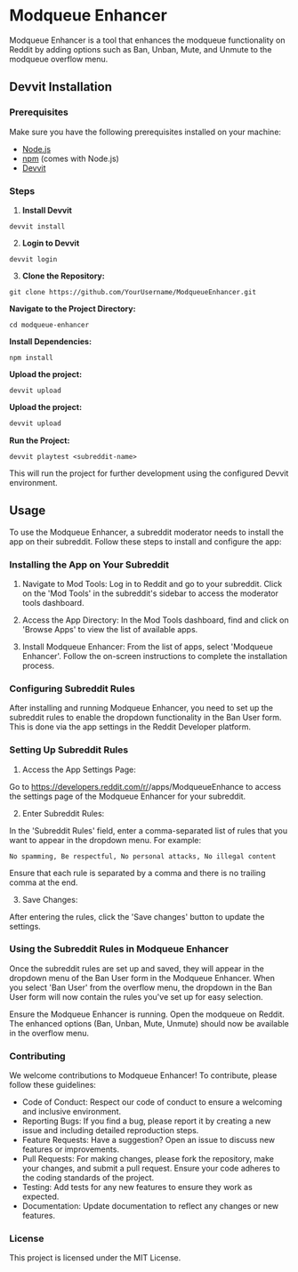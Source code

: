 # Modqueue Enhancer

Modqueue Enhancer is a tool that enhances the modqueue functionality on Reddit by adding options such as Ban, Unban, Mute, and Unmute to the modqueue overflow menu.

## Devvit Installation

### Prerequisites

Make sure you have the following prerequisites installed on your machine:

- [Node.js](https://nodejs.org/)
- [npm](https://www.npmjs.com/) (comes with Node.js)
- [Devvit](https://github.com/reddit/devvit)

### Steps

1. **Install Devvit**

`devvit install`

2. **Login to Devvit**

`devvit login`

3. **Clone the Repository:**

`git clone https://github.com/YourUsername/ModqueueEnhancer.git`

**Navigate to the Project Directory:**

`cd modqueue-enhancer`

**Install Dependencies:**

`npm install`

**Upload the project:**

`devvit upload`

**Upload the project:**

```bash
devvit upload
```

**Run the Project:**

`devvit playtest <subreddit-name>`

This will run the project for further development using the configured Devvit environment.

## Usage

To use the Modqueue Enhancer, a subreddit moderator needs to install the app on their subreddit. Follow these steps to install and configure the app:

### Installing the App on Your Subreddit

1. Navigate to Mod Tools:
Log in to Reddit and go to your subreddit. Click on the 'Mod Tools' in the subreddit's sidebar to access the moderator tools dashboard.

2. Access the App Directory:
In the Mod Tools dashboard, find and click on 'Browse Apps' to view the list of available apps.

3. Install Modqueue Enhancer:
From the list of apps, select 'Modqueue Enhancer'. Follow the on-screen instructions to complete the installation process.

### Configuring Subreddit Rules

After installing and running Modqueue Enhancer, you need to set up the subreddit rules to enable the dropdown functionality in the Ban User form. This is done via the app settings in the Reddit Developer platform.

### Setting Up Subreddit Rules

1. Access the App Settings Page:

Go to <https://developers.reddit.com/r/><YourSubredditName>/apps/ModqueueEnhance to access the settings page of the Modqueue Enhancer for your subreddit.

2. Enter Subreddit Rules:

In the 'Subreddit Rules' field, enter a comma-separated list of rules that you want to appear in the dropdown menu. For example:

`No spamming, Be respectful, No personal attacks, No illegal content`

Ensure that each rule is separated by a comma and there is no trailing comma at the end.

3. Save Changes:

After entering the rules, click the 'Save changes' button to update the settings.

### Using the Subreddit Rules in Modqueue Enhancer

Once the subreddit rules are set up and saved, they will appear in the dropdown menu of the Ban User form in the Modqueue Enhancer.
When you select 'Ban User' from the overflow menu, the dropdown in the Ban User form will now contain the rules you've set up for easy selection.

Ensure the Modqueue Enhancer is running.
Open the modqueue on Reddit.
The enhanced options (Ban, Unban, Mute, Unmute) should now be available in the overflow menu.

### Contributing

We welcome contributions to Modqueue Enhancer! To contribute, please follow these guidelines:

- Code of Conduct: Respect our code of conduct to ensure a welcoming and inclusive environment.
- Reporting Bugs: If you find a bug, please report it by creating a new issue and including detailed reproduction steps.
- Feature Requests: Have a suggestion? Open an issue to discuss new features or improvements.
- Pull Requests: For making changes, please fork the repository, make your changes, and submit a pull request. Ensure your code adheres to the coding standards of the project.
- Testing: Add tests for any new features to ensure they work as expected.
- Documentation: Update documentation to reflect any changes or new features.

### License

This project is licensed under the MIT License.
